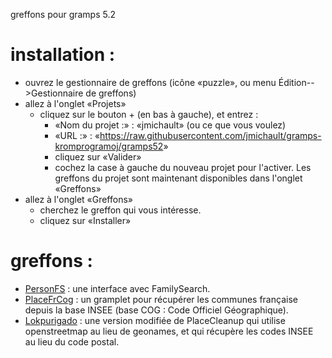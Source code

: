 
greffons pour gramps 5.2

# installation :
* ouvrez le gestionnaire de greffons (icône «puzzle», ou menu Édition-->Gestionnaire de greffons)
* allez à l'onglet «Projets»
  * cliquez sur le bouton + (en bas à gauche), et entrez :
    * «Nom du projet :» : «jmichault» (ou ce que vous voulez)
    * «URL :» : «<https://raw.githubusercontent.com/jmichault/gramps-kromprogramoj/gramps52>»
    * cliquez sur «Valider»
    * cochez la case à gauche du nouveau projet pour l'activer.
      Les greffons du projet sont maintenant disponibles dans l'onglet «Greffons»
* allez à l'onglet «Greffons»
  * cherchez le greffon qui vous intéresse.
  * cliquez sur «Installer»

# greffons :
  * [PersonFS](fontoj/PersonFS/LisezMoi.md) : une interface avec FamilySearch.
  * [PlaceFrCog](fontoj/PlaceFrCog/README.md) : un gramplet pour récupérer les communes française depuis la base INSEE (base COG : Code Officiel Géographique).
  * [Lokpurigado](fontoj/Lokpurigado/LisMoi.md) : une version modifiée de PlaceCleanup qui utilise openstreetmap au lieu de geonames, et qui récupère les codes INSEE au lieu du code postal.

